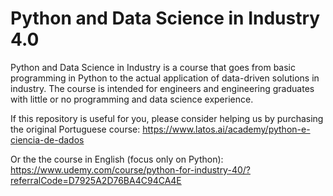 # Python and Data Science in Industry 4.0

Python and Data Science in Industry is a course that goes from basic programming in Python to the actual application of data-driven solutions in industry. The course is intended for engineers and engineering graduates with little or no programming and data science experience.


If this repository is useful for you, please consider helping us by purchasing the original Portuguese course: https://www.latos.ai/academy/python-e-ciencia-de-dados

Or the the course in English (focus only on Python): https://www.udemy.com/course/python-for-industry-40/?referralCode=D7925A2D76BA4C94CA4E
